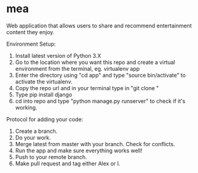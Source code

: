# mea
Web application that allows users to share and recommend entertainment content they enjoy. 

Environment Setup:
1. Install latest version of Python 3.X
2. Go to the location where you want this repo and create a virtual environment from the terminal, eg. virtualenv app
3. Enter the directory using "cd app" and type "source bin/activate" to activate the virtualenv. 
4. Copy the repo url and in your terminal type in "git clone <repo url>"
5. Type pip install django
6. cd into repo and type "python manage.py runserver" to check if it's working.

Protocol for adding your code:
1. Create a branch.
2. Do your work. 
3. Merge latest from master with your branch. Check for conflicts.
4. Run the app and make sure everything works well!
5. Push to your remote branch. 
6. Make pull request and tag either Alex or I. 
